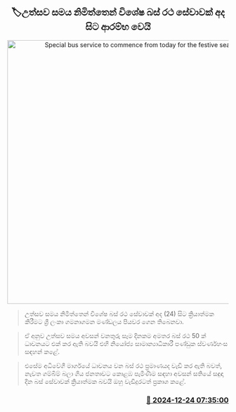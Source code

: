 <p align='center'><b><h2 align='center' title='Special bus service to commence from today for the festive season'>🏷උත්සව සමය නිමිත්තෙන් විශේෂ බස් රථ සේවාවක් අද සිට ආරම්භ වෙයි</h2></b></p>
<p align='center'><img src='https://helakuru.sgp1.cdn.digitaloceanspaces.com/esana/images/lib/bus1-archived.jpg' width='600' alt='Special bus service to commence from today for the festive season'></p>

> උත්සව සමය නිමිත්තෙන් විශේෂ බස් රථ සේවාවක් අද (24) සිට ක්‍රියාත්මක කිරීමට ශ්‍රී ලංකා ගමනාගමන මණ්ඩලය පියවර ගෙන තිබෙනවා.

> ඒ අනුව උත්සව සමය අවසන් වනතුරු සෑම දිනකම අමතර බස් රථ 50 ක් ධාවනයට එක් කර ඇති බවයි එහි නියෝජ්‍ය සාමාන්‍යාධිකාරී පණ්ඩුක ස්වර්ණහංස සඳහන් කළේ.

> එසේම අධිවේගී මාර්ගයේ ධාවනය වන බස් රථ ප්‍රමාණයද වැඩි කර ඇති බවත්, නැවත ගම්බිම් බලා ගිය ජනතාවට කොළඹ පැමිණීම සඳහා අවසන් සතියේ සඳුඳා දින බස් සේවාවක් ක්‍රියාත්මක බවයි ඔහු වැඩිදුරටත් ප්‍රකාශ කළේ.



<h3 align='right'><a href='https://www.helakuru.lk/esana/p/106091/'>📅 2024-12-24 07:35:00</a></h3>
